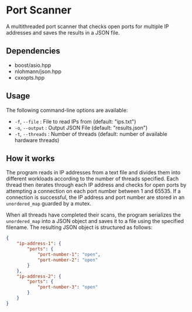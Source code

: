 # Port Scanner

A multithreaded port scanner that checks open ports for multiple IP addresses and saves the results in a JSON file.

## Dependencies
- boost/asio.hpp
- nlohmann/json.hpp
- cxxopts.hpp

## Usage

The following command-line options are available:

- `-f`, `--file` : File to read IPs from (default: "ips.txt")
- `-o`, `--output` : Output JSON File (default: "results.json")
- `-t`, `--threads` : Number of threads (default: number of available hardware threads)

## How it works

The program reads in IP addresses from a text file and divides them into different workloads according to the number of threads specified. Each thread then iterates through each IP address and checks for open ports by attempting a connection on each port number between 1 and 65535. If a connection is successful, the IP address and port number are stored in an `unordered_map` guarded by a mutex.

When all threads have completed their scans, the program serializes the `unordered_map` into a JSON object and saves it to a file using the specified filename. The resulting JSON object is structured as follows:

```json
{
    "ip-address-1": {
        "ports": {
            "port-number-1": "open",
            "port-number-2": "open"
        }
    },
    "ip-address-2": {
        "ports": {
            "port-number-3": "open"
        }
    }
}
```
